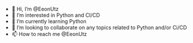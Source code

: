 - 👋 Hi, I’m @EeonUtz
- 👀 I’m interested in Python and CI/CD
- 🌱 I’m currently learning Python
- 💞️ I’m looking to collaborate on any topics related to Python and/or Ci/CD
- 📫 How to reach me @EeonUtz

<!---
EeonUtz/EeonUtz is a ✨ special ✨ repository because its `README.md` (this file) appears on your GitHub profile.
You can click the Preview link to take a look at your changes.
--->
